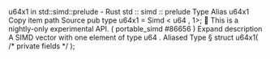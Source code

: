 u64x1 in std::simd::prelude - Rust
std
::
simd
::
prelude
Type Alias
u64x1
Copy item path
Source
pub type u64x1 =
Simd
<
u64
, 1>;
🔬
This is a nightly-only experimental API. (
portable_simd
#86656
)
Expand description
A SIMD vector with one element of type
u64
.
Aliased Type
§
struct u64x1(
/* private fields */
);